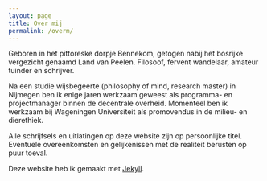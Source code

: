 ```yaml
---
layout: page
title: Over mij
permalink: /overm/
---
```

Geboren in het pittoreske dorpje Bennekom, getogen nabij het bosrijke vergezicht genaamd Land van Peelen. Filosoof, fervent wandelaar, amateur tuinder en schrijver.

Na een studie wijsbegeerte (philosophy of mind, research master) in Nijmegen ben ik enige jaren werkzaam geweest als programma- en projectmanager binnen de decentrale overheid. Momenteel ben ik werkzaam bij Wageningen Universiteit als promovendus in de milieu- en dierethiek. 

Alle schrijfsels en uitlatingen op deze website zijn op persoonlijke titel. Eventuele overeenkomsten en gelijkenissen met de realiteit berusten op puur toeval.

Deze website heb ik gemaakt met [Jekyll](https://jekyllrb.com/).
